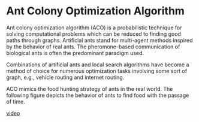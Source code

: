 # Ant Colony Optimization Algorithm
Ant colony optimization algorithm (ACO) is a probabilistic technique for solving computational problems which can be 
reduced to finding good paths through graphs. Artificial ants stand for multi-agent methods inspired by the behavior of 
real ants. The pheromone-based communication of biological ants is often the predominant paradigm used.

Combinations of artificial ants and local search algorithms have become a method of choice for numerous optimization
tasks involving some sort of graph, e.g., vehicle routing and internet routing.

ACO mimics the food hunting strategy of ants in the real world. The following figure depicts the behavior of ants to
find food with the passage of time.

[video](https://youtu.be/uZSqx0PJ8XU?t=30)